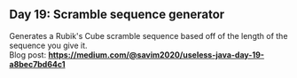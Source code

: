 ## Day 19: Scramble sequence generator
Generates a Rubik's Cube scramble sequence based off of the length of the sequence you give it.   
Blog post: **<https://medium.com/@savim2020/useless-java-day-19-a8bec7bd64c1>**   
